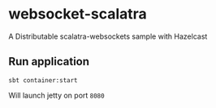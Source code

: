 # websocket-scalatra #

A Distributable scalatra-websockets sample with Hazelcast

## Run application

```
sbt container:start
```

Will launch jetty on port `8080`
